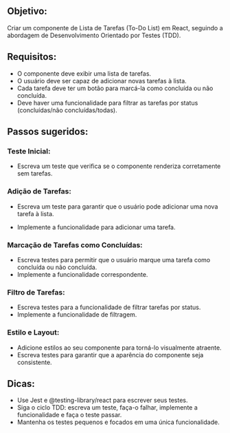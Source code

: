 ## Objetivo:

Criar um componente de Lista de Tarefas (To-Do List) em React, seguindo a abordagem de Desenvolvimento Orientado por Testes (TDD).

## Requisitos:

- O componente deve exibir uma lista de tarefas.
- O usuário deve ser capaz de adicionar novas tarefas à lista.
- Cada tarefa deve ter um botão para marcá-la como concluída ou não concluída.
- Deve haver uma funcionalidade para filtrar as tarefas por status (concluídas/não concluídas/todas).

## Passos sugeridos:

### Teste Inicial:

- Escreva um teste que verifica se o componente renderiza corretamente sem tarefas.

### Adição de Tarefas:

- Escreva um teste para garantir que o usuário pode adicionar uma nova tarefa à lista.

- Implemente a funcionalidade para adicionar uma tarefa.

### Marcação de Tarefas como Concluídas:

- Escreva testes para permitir que o usuário marque uma tarefa como concluída ou não concluída.
- Implemente a funcionalidade correspondente.

### Filtro de Tarefas:

- Escreva testes para a funcionalidade de filtrar tarefas por status.
- Implemente a funcionalidade de filtragem.

### Estilo e Layout:

- Adicione estilos ao seu componente para torná-lo visualmente atraente.
- Escreva testes para garantir que a aparência do componente seja consistente.

## Dicas:

- Use Jest e @testing-library/react para escrever seus testes.
- Siga o ciclo TDD: escreva um teste, faça-o falhar, implemente a funcionalidade e faça o teste passar.
- Mantenha os testes pequenos e focados em uma única funcionalidade.
